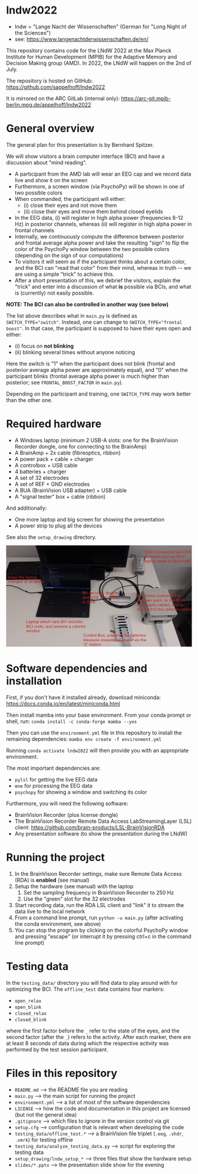# lndw2022

- lndw = "Lange Nacht der Wissenschaften" (German for "Long Night of the Sciences")
- see: https://www.langenachtderwissenschaften.de/en/

This repository contains code for the LNdW 2022 at the Max Planck Institute for Human Development (MPIB)
for the Adaptive Memory and Decision Making group (AMD).
In 2022, the LNdW will happen on the 2nd of July.

The repository is hosted on GitHub: https://github.com/sappelhoff/lndw2022

It is mirrored on the ARC GitLab (internal only): https://arc-git.mpib-berlin.mpg.de/appelhoff/lndw2022

# General overview

The general plan for this presentation is by Bernhard Spitzer.

We will show visitors a brain computer interface (BCI) and have a discussion about "mind reading".

- A participant from the AMD lab will wear an EEG cap and we record data live and show it on the screen
- Furthermore, a screen window (via PsychoPy) will be shown in one of two possible colors
- When commanded, the participant will either:
    - (i) close their eyes and not move them
    - (ii) close their eyes and move them behind closed eyelids
- In the EEG data, (i) will register in high alpha power (frequencies 8-12 Hz) in posterior channels,
  whereas (ii) will register in high alpha power in frontal channels
- Internally, we continuously compute the difference between posterior and frontal average alpha power
  and take the resulting "sign" to flip the color of the PsychoPy window between the two possible colors
  (depending on the sign of our computations)
- To visitors it will seem as if the participant thinks about a certain color, and the BCI can "read
  that color" from their mind, whereas in truth -- we are using a simple "trick" to achieve this.
- After a short presentation of this, we debrief the visitors, explain the "trick" and enter into a
  discussion of what **is** possible via BCIs, and what is (currently) not easily possible.

**NOTE: The BCI can also be controlled in another way (see below)**

The list above describes what in `main.py` is defined as `SWITCH_TYPE="switch"`.
Instead, one can change to `SWITCH_TYPE="frontal boost"`.
In that case, the participant is supposed to have their eyes open and either:

- (i) focus on **not blinking**
- (ii) blinking several times without anyone noticing

Here the switch is "1" when the participant does not blink (frontal and posterior average alpha power are approximately equal), and "0" when the
participant blinks (frontal average alpha power is much higher than
posterior; see `FRONTAL_BOOST_FACTOR` in `main.py`).

Depending on the participant and training, one `SWITCH_TYPE` may work better
than the other one.

# Required hardware

- A Windows laptop (minimum 2 USB-A slots: one for the BrainVision Recorder dongle, one for connecting to the BrainAmp)
- A BrainAmp + 2x cable (fibreoptics, ribbon)
- A power pack + cable + charger
- A controlbox + USB cable
- 4 batteries + charger
- A set of 32 electrodes
- A set of REF + GND electrodes
- A BUA (BrainVision USB adapter) + USB cable
- A "signal tester" box + cable (ribbon)

And additionally:

- One more laptop and big screen for showing the presentation
- A power strip to plug all the devices

See also the `setup_drawing` directory.

![Image](setup_drawing/lndw_setup_drawing.png "Hardware setup")

# Software dependencies and installation

First, if you don't have it installed already, download miniconda:
https://docs.conda.io/en/latest/miniconda.html

Then install mamba into your base environment.
From your conda prompt or shell, run: `conda install -c conda-forge mamba --yes`

Then you can use the `environment.yml` file in this repository to install the
remaining dependencies: `mamba env create -f environment.yml`

Running `conda activate lndw2022` will then provide you with an appropriate environment.

The most important dependencies are:

- `pylsl` for getting the live EEG data
- `mne` for processing the EEG data
- `psychopy` for showing a window and switching its color

Furthermore, you will need the following software:

- BrainVision Recorder (plus license dongle)
- The BrainVision Recorder Remote Data Access LabStreamingLayer (LSL) client: https://github.com/brain-products/LSL-BrainVisionRDA
- Any presentation software (to show the presentation during the LNdW)

# Running the project

1. In the BrainVision Recorder settings, make sure Remote Data Access (RDA) is **enabled** (see manual)
1. Setup the hardware (see manual) with the laptop
    1. Set the sampling frequency in BrainVision Recorder to 250 Hz
    1. Use the "green" slot for the 32 electrodes
1. Start recording data, run the RDA LSL client and "link" it to stream the data live to the local network
1. From a command line prompt, run `python -u main.py` (after activating the conda environment, see above)
1. You can stop the program by clicking on the colorful PsychoPy window and pressing "escape"
   (or interrupt it by pressing ctrl+c in the command line prompt)

# Testing data

In the `testing_data/` directory you will find data to play around with for optimizing the BCI.
The `offline_test` data contains four markers:

- `open_relax`
- `open_blink`
- `closed_relax`
- `closed_blink`

where the first factor before the `_` refer to the state of the eyes, and the second factor
(after the `_`) refers to the activity.
After each marker, there are at least 8 seconds of data during which the respective activity was
performed by the test session participant.

# Files in this repository

- `README.md` --> the README file you are reading
- `main.py` --> the main script for running the project
- `environment.yml` --> a list of most of the software dependencies
- `LICENSE` --> how the code and documentation in this project are licensed (but not the general idea)
- `.gitignore` --> which files to ignore in the version control via git
- `setup.cfg` --> configuration that is relevant when developing the code
- `testing_data/offline_test.*` --> a BrainVision file triplet (`.eeg`, `.vhdr`, `.vmrk`) for testing offline
- `testing_data/analyze_testing_data.py` --> script for exploring the testing data
- `setup_drawing/lndw_setup_*` --> three files that show the hardware setup
- `slides/*.pptx` --> the presentation slide show for the evening
